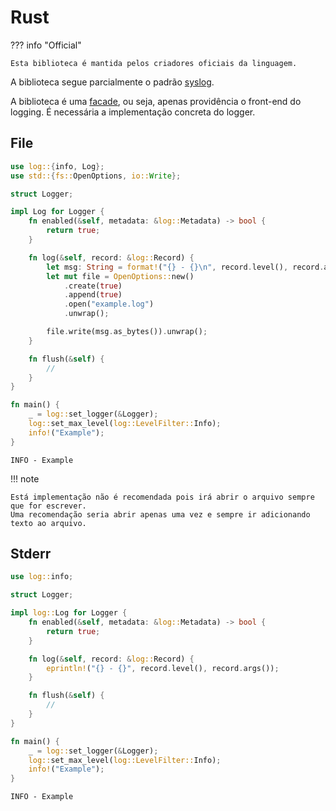 # Rust

??? info "Official"

    Esta biblioteca é mantida pelos criadores oficiais da linguagem.

A biblioteca segue parcialmente o padrão [syslog](https://en.wikipedia.org/wiki/Syslog).  

A biblioteca é uma [facade](https://en.wikipedia.org/wiki/Facade_pattern), ou seja, apenas providência o front-end do logging. É necessária a implementação concreta do logger.  

## File

```rust
use log::{info, Log};
use std::{fs::OpenOptions, io::Write};

struct Logger;

impl Log for Logger {
    fn enabled(&self, metadata: &log::Metadata) -> bool {
        return true;
    }

    fn log(&self, record: &log::Record) {
        let msg: String = format!("{} - {}\n", record.level(), record.args());
        let mut file = OpenOptions::new()
            .create(true)
            .append(true)
            .open("example.log")
            .unwrap();

        file.write(msg.as_bytes()).unwrap();
    }

    fn flush(&self) {
        //
    }
}

fn main() {
    _ = log::set_logger(&Logger);
    log::set_max_level(log::LevelFilter::Info);
    info!("Example");
}
```

```
INFO - Example
```

!!! note

    Está implementação não é recomendada pois irá abrir o arquivo sempre que for escrever.  
    Uma recomendação seria abrir apenas uma vez e sempre ir adicionando texto ao arquivo.  

## Stderr

```rust
use log::info;

struct Logger;

impl log::Log for Logger {
    fn enabled(&self, metadata: &log::Metadata) -> bool {
        return true;
    }

    fn log(&self, record: &log::Record) {
        eprintln!("{} - {}", record.level(), record.args());
    }

    fn flush(&self) {
        //
    }
}

fn main() {
    _ = log::set_logger(&Logger);
    log::set_max_level(log::LevelFilter::Info);
    info!("Example");
}
```

```
INFO - Example
```